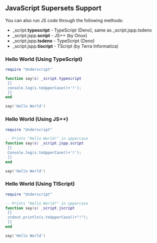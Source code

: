 ## JavaScript Supersets Support

You can also run JS code through the following methods:

* _script.**typescript** - TypeScript (Deno), same as _script.jspp.tsdeno
* _script.jspp.**script** - JS++ (by Onux)
* _script.jspp.**tsdeno** - TypeScript (Deno)
* _script.jspp.**tiscript** - TScript (by Terra Informatica)

### Hello World (Using TypeScript)

```lua
require "Underscript"

function say(s) _script.typescript
 [[
 console.log(s.toUpperCase()+'!');
 ]]
end

say('Hello World')
```

### Hello World (Using JS++)

```lua
require "Underscript"

-- Prints "Hello World!" in uppercase
function say(s) _script.jspp.script
 [[
 Console.log(s.toUpperCase()+'!');
 ]]
end

say('Hello World')
```

### Hello World (Using TIScript)

```lua
require "Underscript"

-- Prints "Hello World!" in uppercase
function say(s) _script.jscript
 [[
 stdout.println(s.toUpperCase()+"!");
 ]]
end

say('Hello World')
```

